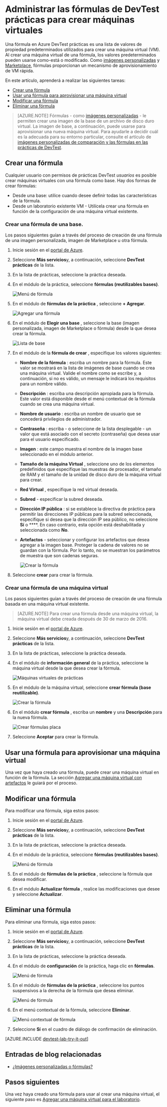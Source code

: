 <properties
    pageTitle="Administrar las fórmulas en Azure DevTest prácticas para crear máquinas virtuales | Microsoft Azure"
    description="Aprenda a crear, actualizar, eliminar fórmulas de Azure DevTest prácticas y usarlos para crear nuevas máquinas virtuales."
    services="devtest-lab,virtual-machines"
    documentationCenter="na"
    authors="tomarcher"
    manager="douge"
    editor=""/>

<tags
    ms.service="devtest-lab"
    ms.workload="na"
    ms.tgt_pltfrm="na"
    ms.devlang="na"
    ms.topic="article"
    ms.date="08/30/2016"
    ms.author="tarcher"/>

# <a name="manage-devtest-labs-formulas-to-create-vms"></a>Administrar las fórmulas de DevTest prácticas para crear máquinas virtuales

Una fórmula en Azure DevTest prácticas es una lista de valores de propiedad predeterminados utilizados para crear una máquina virtual (VM). Al crear una máquina virtual de una fórmula, los valores predeterminados pueden usarse como-está o modificado. Como [imágenes personalizadas](./devtest-lab-create-template.md) y [Marketplace](./devtest-lab-configure-marketplace-images.md), fórmulas proporcionan un mecanismo de aprovisionamiento de VM rápida.  

En este artículo, aprenderá a realizar las siguientes tareas:

- [Crear una fórmula](#create-a-formula)
- [Usar una fórmula para aprovisionar una máquina virtual](#use-a-formula-to-provision-a-vm)
- [Modificar una fórmula](#modify-a-formula)
- [Eliminar una fórmula](#delete-a-formula)

> [AZURE.NOTE] Fórmulas - como [imágenes personalizadas](./devtest-lab-create-template.md) - le permiten crear una imagen de la base de un archivo de disco duro virtual. La imagen de base, a continuación, puede usarse para aprovisionar una nueva máquina virtual. Para ayudarle a decidir cuál es la adecuada para su entorno particular, consulte el artículo de [imágenes personalizadas de comparación y las fórmulas en las prácticas de DevTest](./devtest-lab-comparing-vm-base-image-types.md).

## <a name="create-a-formula"></a>Crear una fórmula
Cualquier usuario con permisos de prácticas DevTest *usuarios* es posible crear máquinas virtuales con una fórmula como base. Hay dos formas de crear fórmulas: 

- Desde una base: utilice cuando desee definir todas las características de la fórmula.
- Desde un laboratorio existente VM - Utilícela crear una fórmula en función de la configuración de una máquina virtual existente.

### <a name="create-a-formula-from-a-base"></a>Crear una fórmula de una base.
Los pasos siguientes guían a través del proceso de creación de una fórmula de una imagen personalizada, imagen de Marketplace u otra fórmula.

1. Inicie sesión en el [portal de Azure](http://go.microsoft.com/fwlink/p/?LinkID=525040).

1. Seleccione **Más servicios**y, a continuación, seleccione **DevTest prácticas** de la lista.

1. En la lista de prácticas, seleccione la práctica deseada.  

1. En el módulo de la práctica, seleccione **fórmulas (reutilizables bases)**.

    ![Menú de fórmula](./media/devtest-lab-manage-formulas/lab-settings-formulas.png)

1. En el módulo de **fórmulas de la práctica** , seleccione **+ Agregar**.

    ![Agregar una fórmula](./media/devtest-lab-manage-formulas/add-formula.png)

1. En el módulo de **Elegir una base** , seleccione la base (imagen personalizada, imagen de Marketplace o fórmula) desde la que desea crear la fórmula.

    ![Lista de base](./media/devtest-lab-manage-formulas/base-list.png)

1. En el módulo de la **fórmula de crear** , especifique los valores siguientes:

    - **Nombre de la fórmula** : escriba un nombre para la fórmula. Este valor se mostrará en la lista de imágenes de base cuando se crea una máquina virtual. Valide el nombre como se escribe y, a continuación, si no es válido, un mensaje le indicará los requisitos para un nombre válido.
    - **Descripción** : escriba una descripción apropiada para la fórmula. Este valor está disponible desde el menú contextual de la fórmula cuando se crea una máquina virtual.
    - **Nombre de usuario** : escriba un nombre de usuario que se concederá privilegios de administrador.
    - **Contraseña** : escriba - o seleccione de la lista desplegable - un valor que está asociado con el secreto (contraseña) que desea usar para el usuario especificado.  
    - **Imagen** : este campo muestra el nombre de la imagen base seleccionado en el módulo anterior. 
    - **Tamaño de la máquina Virtual** , seleccione uno de los elementos predefinidos que especifique las muestras de procesador, el tamaño de RAM y el tamaño de la unidad de disco duro de la máquina virtual para crear.
    - **Red Virtual** , especifique la red virtual deseada.
    - **Subred** - especificar la subred deseada.
    - **Dirección IP pública** : si se establece la directiva de práctica para permitir las direcciones IP públicas para la subred seleccionada, especifique si desea que la dirección IP sea público, no seleccione **Sí** o ****. En caso contrario, esta opción está deshabilitada y seleccionada como **No**.
    - **Artefactos** - seleccionar y configurar los artefactos que desea agregar a la imagen base. Proteger la cadena de valores no se guardan con la fórmula. Por lo tanto, no se muestran los parámetros de muestra que son cadenas seguras. 

        ![Crear la fórmula](./media/devtest-lab-manage-formulas/create-formula.png)

1. Seleccione **crear** para crear la fórmula.

### <a name="create-a-formula-from-a-vm"></a>Crear una fórmula de una máquina virtual
Los pasos siguientes guían a través del proceso de creación de una fórmula basada en una máquina virtual existente. 

> [AZURE.NOTE] Para crear una fórmula desde una máquina virtual, la máquina virtual debe creada después de 30 de marzo de 2016. 

1. Inicie sesión en el [portal de Azure](http://go.microsoft.com/fwlink/p/?LinkID=525040).

1. Seleccione **Más servicios**y, a continuación, seleccione **DevTest prácticas** de la lista.

1. En la lista de prácticas, seleccione la práctica deseada.  

1. En el módulo de **información general** de la práctica, seleccione la máquina virtual desde la que desea crear la fórmula.

    ![Máquinas virtuales de prácticas](./media/devtest-lab-manage-formulas/my-vms.png)

1. En el módulo de la máquina virtual, seleccione **crear fórmula (base reutilizable)**.

    ![Crear la fórmula](./media/devtest-lab-manage-formulas/create-formula-menu.png)

1. En el módulo **crear fórmula** , escriba un **nombre** y una **Descripción** para la nueva fórmula.

    ![Crear fórmulas placa](./media/devtest-lab-manage-formulas/create-formula-blade.png)

1. Seleccione **Aceptar** para crear la fórmula.

## <a name="use-a-formula-to-provision-a-vm"></a>Usar una fórmula para aprovisionar una máquina virtual
Una vez que haya creado una fórmula, puede crear una máquina virtual en función de la fórmula. La sección [Agregar una máquina virtual con artefactos](devtest-lab-add-vm-with-artifacts.md#add-a-vm-with-artifacts) le guiará por el proceso.

## <a name="modify-a-formula"></a>Modificar una fórmula
Para modificar una fórmula, siga estos pasos:

1. Inicie sesión en el [portal de Azure](http://go.microsoft.com/fwlink/p/?LinkID=525040).

1. Seleccione **Más servicios**y, a continuación, seleccione **DevTest prácticas** de la lista.

1. En la lista de prácticas, seleccione la práctica deseada.  

1. En el módulo de la práctica, seleccione **fórmulas (reutilizables bases)**.

    ![Menú de fórmula](./media/devtest-lab-manage-formulas/lab-settings-formulas.png)

1. En el módulo de **fórmulas de la práctica** , seleccione la fórmula que desea modificar.

1. En el módulo **Actualizar fórmula** , realice las modificaciones que desee y seleccione **Actualizar**.

## <a name="delete-a-formula"></a>Eliminar una fórmula 
Para eliminar una fórmula, siga estos pasos:

1. Inicie sesión en el [portal de Azure](http://go.microsoft.com/fwlink/p/?LinkID=525040).

1. Seleccione **Más servicios**y, a continuación, seleccione **DevTest prácticas** de la lista.

1. En la lista de prácticas, seleccione la práctica deseada.  

1. En el módulo de **configuración** de la práctica, haga clic en **fórmulas**.

    ![Menú de fórmula](./media/devtest-lab-manage-formulas/lab-settings-formulas.png)

1. En el módulo de **fórmulas de la práctica** , seleccione los puntos suspensivos a la derecha de la fórmula que desea eliminar.

    ![Menú de fórmula](./media/devtest-lab-manage-formulas/lab-formulas-blade.png)

1. En el menú contextual de la fórmula, seleccione **Eliminar**.

    ![Menú contextual de fórmula](./media/devtest-lab-manage-formulas/formula-delete-context-menu.png)

1. Seleccione **Sí** en el cuadro de diálogo de confirmación de eliminación.

[AZURE.INCLUDE [devtest-lab-try-it-out](../../includes/devtest-lab-try-it-out.md)]

## <a name="related-blog-posts"></a>Entradas de blog relacionadas

- [¿Imágenes personalizadas o fórmulas?](https://blogs.msdn.microsoft.com/devtestlab/2016/04/06/custom-images-or-formulas/)

## <a name="next-steps"></a>Pasos siguientes
Una vez haya creado una fórmula para usar al crear una máquina virtual, el siguiente paso es [Agregar una máquina virtual para el laboratorio](./devtest-lab-add-vm-with-artifacts.md).